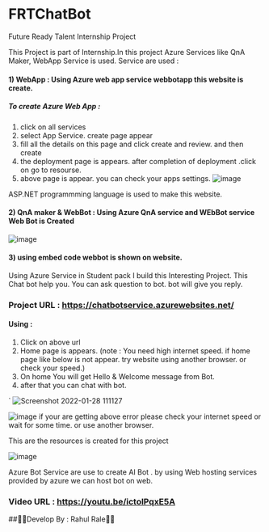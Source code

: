 # FRTChatBot
Future Ready Talent Internship Project

This Project is part of Internship.In this project Azure Services like QnA Maker, WebApp Service is used. 
Service are used :
#### 1) WebApp : Using Azure web app service webbotapp this website is create.
##### To create Azure Web App :
  1) click on all services
  2) select App Service. create page appear
  3) fill all the details on this page and click create and review. and then create
  4) the deployment page is appears. after completion of deployment .click on go to resourse.
  5) above page is appear. you can check your apps settings.
![image](https://user-images.githubusercontent.com/84489118/151497663-d340849b-9c76-4a3a-90d2-af0e82f822ac.png)

  ASP.NET programmming language is used to make this website. 
#### 2) QnA maker & WebBot : Using Azure QnA service and WEbBot service Web Bot is Created
![image](https://user-images.githubusercontent.com/84489118/151497755-3a8ef243-af6c-4823-973e-6ec0ad9c9ffb.png)

#### 3) using embed code webbot is shown on website.
Using Azure Service in Student pack I build this Interesting Project.
This Chat bot help you. You can ask question to bot. bot will give you reply.

### Project URL : https://chatbotservice.azurewebsites.net/
#### Using :
  1) Click on above url
  2) Home page is appears. (note : You need high internet speed. if home page like below is not appear. try website using another browser. or check your speed.)
  3) On home You will get Hello & Welcome message from Bot.
  4) after that you can chat with bot.
  
`
![Screenshot 2022-01-28 111127](https://user-images.githubusercontent.com/84489118/151493797-c5ea2df7-8066-4324-9d22-02e36189d730.jpg)


![image](https://user-images.githubusercontent.com/84489118/151501332-28503db8-6cd4-4111-920a-04770b1c0c33.png)
if your are getting above error please check your internet speed or wait for some time. or use another browser.

This are the resources is created for this project 

![image](https://user-images.githubusercontent.com/84489118/151494031-91f5eb18-8927-4b1b-bbbc-a2267b799a3a.png)

Azure Bot Service are use to create AI Bot .
by using Web hosting services provided by azure we can host bot on web.

### Video URL : https://youtu.be/ictolPqxE5A

##🙏🙏Develop By : Rahul Rale🙏🙏
